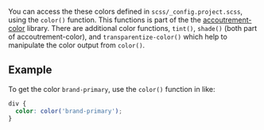 You can access the these colors defined in `scss/_config.project.scss`, using the `color()` function. This functions is part of the the [accoutrement-color](https://github.com/oddbird/accoutrement-color) library. There are additional color functions, `tint()`, `shade()` (both part of accoutrement-color), and `transparentize-color()` which help to manipulate the color output from `color()`.

## Example

To get the color `brand-primary`, use the `color()` function in like:

```scss
div {
  color: color('brand-primary'); 
}
```
